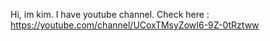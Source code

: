 Hi, im kim. I have youtube channel. Check here : 
https://youtube.com/channel/UCoxTMsyZowI6-9Z-0tRztww
